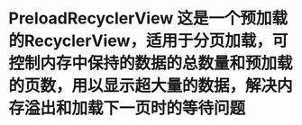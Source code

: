 # PreloadRecyclerView 这是一个预加载的RecyclerView，适用于分页加载，可控制内存中保持的数据的总数量和预加载的页数，用以显示超大量的数据，解决内存溢出和加载下一页时的等待问题
